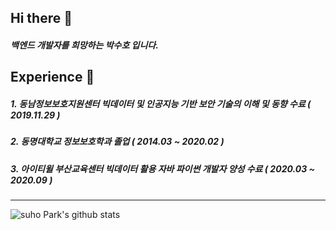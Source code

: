 ## Hi there 👋

##### 백엔드 개발자를 희망하는 박수호 입니다.



## Experience :punch:

##### 1. 동남정보보호지원센터 빅데이터 및 인공지능 기반 보안 기술의 이해 및 동향 수료 ( 2019.11.29 )
##### 2. 동명대학교 정보보호학과 졸업 ( 2014.03 ~ 2020.02 )
##### 3. 아이티윌 부산교육센터 빅데이터 활용 자바 파이썬 개발자 양성 수료 ( 2020.03 ~ 2020.09 )

---

![suho Park's github stats](https://github-readme-stats.vercel.app/api?username=SbinSho&show_icons=true&theme=react)

<!--
**SbinSho/SbinSho** is a ✨ _special_ ✨ repository because its `README.md` (this file) appears on your GitHub profile.

Here are some ideas to get you started:

- 🔭 I’m currently working on ...
- 🌱 I’m currently learning ...
- 👯 I’m looking to collaborate on ...
- 🤔 I’m looking for help with ...
- 💬 Ask me about ...
- 📫 How to reach me: ...
- 😄 Pronouns: ...
- ⚡ Fun fact: ...
-->
